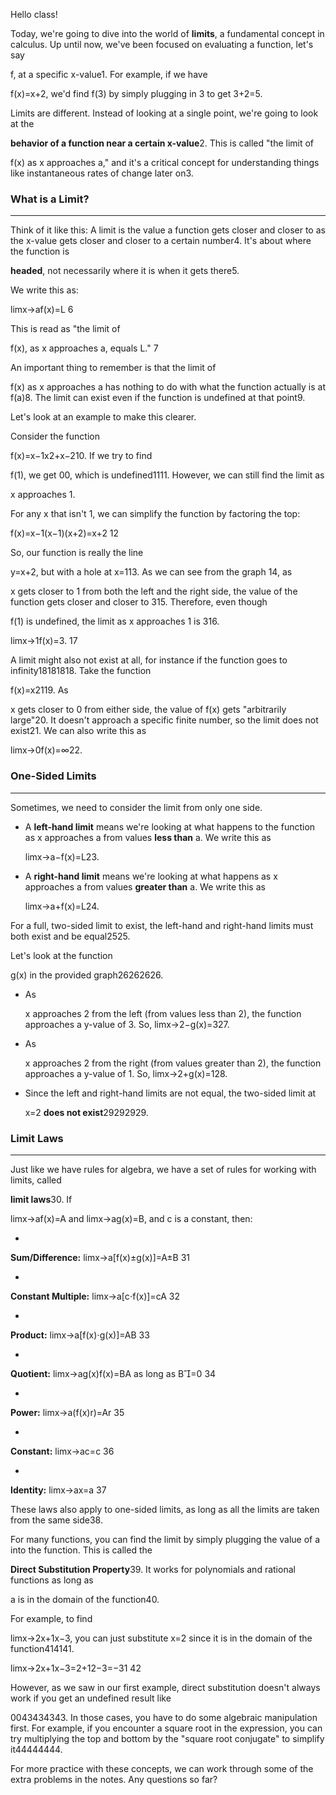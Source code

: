Hello class!

Today, we're going to dive into the world of **limits**, a fundamental concept in calculus. Up until now, we've been focused on evaluating a function, let's say 

f, at a specific x-value1. For example, if we have 



f(x)=x+2, we'd find f(3) by simply plugging in 3 to get 3+2=5.

Limits are different. Instead of looking at a single point, we're going to look at the 

**behavior of a function near a certain x-value**2. This is called "the limit of 



f(x) as x approaches a," and it's a critical concept for understanding things like instantaneous rates of change later on3.





### What is a Limit?



------

Think of it like this: A limit is the value a function gets closer and closer to as the x-value gets closer and closer to a certain number4. It's about where the function is 



**headed**, not necessarily where it is when it gets there5.



We write this as:





limx→af(x)=L 6



This is read as "the limit of 

f(x), as x approaches a, equals L." 7



An important thing to remember is that the limit of 

f(x) as x approaches a has nothing to do with what the function actually is at f(a)8. The limit can exist even if the function is undefined at that point9.



Let's look at an example to make this clearer.

Consider the function 

f(x)=x−1x2+x−210. If we try to find 



f(1), we get 00, which is undefined1111. However, we can still find the limit as 



x approaches 1.

For any x that isn't 1, we can simplify the function by factoring the top:





f(x)=x−1(x−1)(x+2)=x+2 12



So, our function is really the line 

y=x+2, but with a hole at x=113. As we can see from the graph 14, as 



x gets closer to 1 from both the left and the right side, the value of the function gets closer and closer to 315. Therefore, even though 



f(1) is undefined, the limit as x approaches 1 is 316.





limx→1f(x)=3. 17



A limit might also not exist at all, for instance if the function goes to infinity18181818. Take the function 



f(x)=x2119. As 



x gets closer to 0 from either side, the value of f(x) gets "arbitrarily large"20. It doesn't approach a specific finite number, so the limit does not exist21. We can also write this as 



limx→0f(x)=∞22.





### One-Sided Limits



------

Sometimes, we need to consider the limit from only one side.

- A **left-hand limit** means we're looking at what happens to the function as x approaches a from values **less than** a. We write this as 

  limx→a−f(x)=L23.

  

  

- A **right-hand limit** means we're looking at what happens as x approaches a from values **greater than** a. We write this as 

  limx→a+f(x)=L24.

  

  

For a full, two-sided limit to exist, the left-hand and right-hand limits must both exist and be equal2525.



Let's look at the function 

g(x) in the provided graph26262626.



- As 

  x approaches 2 from the left (from values less than 2), the function approaches a y-value of 3. So, limx→2−g(x)=327.

  

  

- As 

  x approaches 2 from the right (from values greater than 2), the function approaches a y-value of 1. So, limx→2+g(x)=128.

  

  

- Since the left and right-hand limits are not equal, the two-sided limit at 

  x=2 **does not exist**29292929.

  

  

  



### Limit Laws



------

Just like we have rules for algebra, we have a set of rules for working with limits, called 

**limit laws**30. If 



limx→af(x)=A and limx→ag(x)=B, and c is a constant, then:

- 

  **Sum/Difference:** limx→a[f(x)±g(x)]=A±B 31

  

  

- 

  **Constant Multiple:** limx→a[c⋅f(x)]=cA 32

  

  

- 

  **Product:** limx→a[f(x)⋅g(x)]=AB 33

  

  

- 

  **Quotient:** limx→ag(x)f(x)=BA as long as B=0 34

  

  

- 

  **Power:** limx→a(f(x)r)=Ar 35

  

  

- 

  **Constant:** limx→ac=c 36

  

  

- 

  **Identity:** limx→ax=a 37

  

  

These laws also apply to one-sided limits, as long as all the limits are taken from the same side38.



For many functions, you can find the limit by simply plugging the value of a into the function. This is called the 

**Direct Substitution Property**39. It works for polynomials and rational functions as long as 



a is in the domain of the function40.



For example, to find 

limx→2x+1x−3, you can just substitute x=2 since it is in the domain of the function414141.





limx→2x+1x−3=2+12−3=−31 42



However, as we saw in our first example, direct substitution doesn't always work if you get an undefined result like 

0043434343. In those cases, you have to do some algebraic manipulation first. For example, if you encounter a square root in the expression, you can try multiplying the top and bottom by the "square root conjugate" to simplify it44444444.



For more practice with these concepts, we can work through some of the extra problems in the notes. Any questions so far?